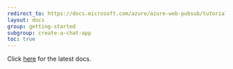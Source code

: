 ```yaml
---
redirect_to: https://docs.microsoft.com/azure/azure-web-pubsub/tutorial-build-chat?tabs=java
layout: docs
group: getting-started
subgroup: create-a-chat-app
toc: true
---
```


Click [here](https://docs.microsoft.com/azure/azure-web-pubsub/tutorial-build-chat?tabs=java) for the latest docs.

